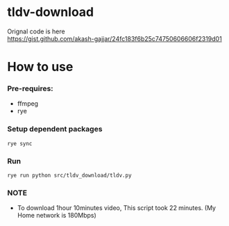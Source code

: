 # tldv-download

Orignal code is here  
https://gist.github.com/akash-gajjar/24fc183f6b25c74750606606f2319d01

# How to use

### Pre-requires:

- ffmpeg
- rye

### Setup dependent packages

`rye sync`

### Run

`rye run python src/tldv_download/tldv.py`

### NOTE
- To download 1hour 10minutes video, This script took 22 minutes. (My Home network is 180Mbps)

